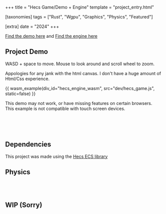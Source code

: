 +++
title = "Hecs Game/Demo + Engine"
template = "project_entry.html"

[taxonomies]
tags = ["Rust", "Wgpu", "Graphics", "Physics", "Featured"]

[extra]
date = "2024"
+++

[Find the demo here](https://github.com/BrackenLo/hecs_game) and [Find the engine here](https://github.com/BrackenLo/hecs_engine)

## Project Demo

WASD + space to move. Mouse to look around and scroll wheel to zoom.

Appologies for any jank with the html canvas. I don't have a huge amount of Html/Css experience.

{{ wasm_example(div_id="hecs_engine_wasm", src="dev/hecs_game.js", static=false) }}

This demo may not work, or have missing features on certain browsers. This example is not compatible with touch screen devices.

<br><br><br>


## Dependencies

This project was made using the [Hecs ECS library](https://github.com/Ralith/hecs)

## Physics

<br><br>

## WIP (Sorry)
